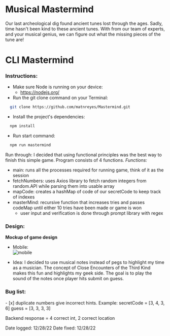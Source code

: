 # Musical Mastermind
Our last archeological dig found ancient tunes lost through the ages. Sadly, time hasn't been kind to these ancient tunes. With from our team of experts, and your musical genius, we can figure out what the missing pieces of the tune are!


# CLI Mastermind
### Instructions: 
- Make sure Node is running on your device: 
  - https://nodejs.org/
- Run the git clone command on your Terminal:
``` bash
  git clone https://github.com/matnreyes/Mastermind.git
```
- Install the project's dependencies:
``` bash
  npm install
```
- Run start command:
``` bash
  npm run mastermind
```

Run through:
I decided that using functional principles was the best way to finish this simple game.
Program consists of 4 functions.
*Functions:*
- main: runs all the processes required for running game, think of it as the session
- fetchNumbers: uses Axios library to fetch random integers from random.API while parsing them into usable array
- mapCode: creates a hashMap of code of our secretCode to keep track of indexes
- masterMind: recursive function that increases tries and passes codeMap until either 10 tries have been made or game is won
  - user input and verification is done through prompt library with regex

### Design:
**Mockup of game design**<br>
- Mobile:<br>
![mobile](https://i.ibb.co/3zvVssk/i-Phone-14-Pro-Max-1.png)

- Idea:
I decided to use musical notes instead of pegs to highlight my time as a musician. The concept of Close Encounters of the Third Kind makes this fun and highlights my geek side. The goal is to play the sound of the notes once player hits submit on guess. 

### Bug list:
<div>
- [x] duplicate numbers give incorrect hints.
Example:
secretCode = [3, 4, 3, 6]
guess = [3, 3, 3, 3]

Backend response = 4 correct int, 2 correct location

Date logged: 12/28/22
Date fixed: 12/28/22
</div>